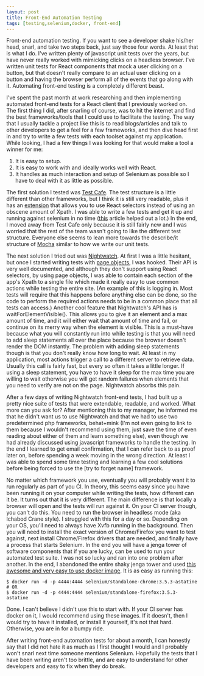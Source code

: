 ```yaml
---
layout: post
title: Front-End Automation Testing
tags: [testing,selenium,docker, front-end]
---
```


Front-end automation testing. If you want to see a developer shake his/her head, snarl, and take two steps back, just say those four words. At least that is what I do. I've written plenty of javascript unit tests over the years, but have never really worked with mimicking clicks on a headless browser. I've written unit tests for React components that mock a user clicking on a button, but that doesn't really compare to an actual user clicking on a button and having the browser perform all of the events that go along with it. Automating front-end testing is a completely different beast.

I've spent the past month at work researching and then implementing automated front-end tests for a React client that I previously worked on. The first thing I did, after snarling of course, was to hit the internet and find the best frameworks/tools that I could use to facilitate the testing. The way that I usually tackle a project like this is to read blogs/articles and talk to other developers to get a feel for a few frameworks, and then dive head first in and try to write a few tests with each toolset against my application. While looking, I had a few things I was looking for that would make a tool a winner for me: 
  
  1. It is easy to setup. 
  2. It is easy to work with and ideally works well with React.
  3. It handles as much interaction and setup of Selenium as possible so I have to deal with it as little as possible. 

The first solution I tested was [Test Cafe](https://devexpress.github.io/testcafe/). The test structure is a little different than other frameworks, but I think it is still very readable, plus it has an [extension](https://github.com/DevExpress/testcafe-react-selectors) that allows you to use React selectors instead of using an obscene amount of Xpath. I was able to write a few tests and get it up and running against selenium in no time ([this](https://hackernoon.com/e2e-testing-react-applications-with-testcafe-8edb605ec66c) article helped out a lot.) In the end, I moved away from Test Cafe only because it is still fairly new and I was worried that the rest of the team wasn't going to like the different test structure. Everyone else seems to lean more towards the describe/it structure of [Mocha](https://mochajs.org/) similar to how we write our unit tests.

The next solution I tried out was [Nightwatch](http://nightwatchjs.org/). At first I was a little hesitant, but once I started writing tests with [page objects](https://martinfowler.com/bliki/PageObject.html), I was hooked. Their API is very well documented, and although they don't support using React selectors, by using page objects, I was able to contain each section of the app's Xpath to a single file which made it really easy to use common actions while testing the entire site. (An example of this is logging in. Most tests will require that this happens before  anything else can be done, so the code to perform the required actions needs to be in a common place that all tests can access.) Another cool feature that Nightwatch's API has is waitForElementVisible(). This allows you to give it an element and a max amount of time, and it will either wait that amount of time and fail, or continue on its merry way when the element is visible. This is a must-have because what you will constantly run into while testing is that you will need to add sleep statements all over the place because the browser doesn't render the DOM instantly. The problem with adding sleep statements though is that you don't really know how long to wait. At least in my application, most actions trigger a call to a different server to retrieve data. Usually this call is fairly fast, but every so often it takes a little longer. If using a sleep statement, you have to have it sleep for the max time you are willing to wait otherwise you will get random failures when elements that you need to verify are not on the page. Nightwatch absorbs this pain.

After a few days of writing Nightwatch front-end tests, I had built up a pretty nice suite of tests that were extendable, readable, and worked. What more can you ask for? After mentioning this to my manager, he informed me that he didn't want us to use Nightwatch and that we had to use two predetermined php frameworks, behat+mink (I'm not even going to link to them because I wouldn't recommend using them, just save the time of even reading about either of them and learn something else), even though we had already discussed using javascript frameworks to handle the testing. In the end I learned to get email confirmation, that I can refer back to as proof later on, before spending a week moving in the wrong direction. At least I was able to spend some time testing and learning a few cool solutions before being forced to use the [try to forget name] framework.

No matter which framework you use, eventually you will probably want it to run regularly as part of you CI. In theory, this seems easy since you have been running it on your computer while writing the tests, how different can it be. It turns out that it is very different. The main difference is that locally a browser will open and the tests will run against it. On your CI server though, you can't do this. You need to run the browser in headless mode (aka Ichabod Crane style). I struggled with this for a day or so. Depending on your OS, you'll need to always have Xvfb running in the background. Then you will need to install the exact version of Chrome/Firefox you want to test against, next install Chrome/Firefox drivers that are needed, and finally have a process that starts Selenium. In the end you will have a jenga tower of software components that if you are lucky, can be used to run your automated test suite. I was not so lucky and ran into one problem after another. In the end, I abandoned the entire shaky jenga tower and used [this awesome and very easy to use docker image](https://github.com/SeleniumHQ/docker-selenium). It is as easy as running this:

```shell
$ docker run -d -p 4444:4444 selenium/standalone-chrome:3.5.3-astatine
# OR
$ docker run -d -p 4444:4444 selenium/standalone-firefox:3.5.3-astatine
```
Done. I can't believe I didn't use this to start with. If your CI server has docker on it, I would recommend using these images. If it doesn't, then I would try to have it installed, or install it yourself, it's not that hard. Otherwise, you are in for a bumpy ride.

After writing front-end automation tests for about a month, I can honestly say that I did not hate it as much as I first thought I would and I probably won't snarl next time someone mentions Selenium. Hopefully the tests that I have been writing aren't too brittle, and are easy to understand for other developers and easy to fix when they do break.

